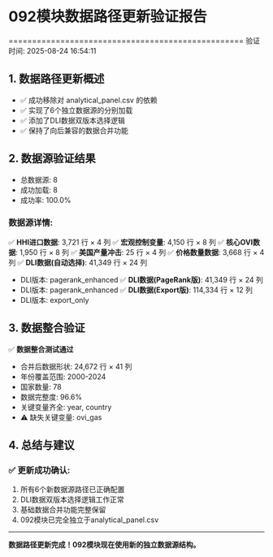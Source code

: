 # 092模块数据路径更新验证报告
==================================================
验证时间: 2025-08-24 16:54:11

## 1. 数据路径更新概述
- ✅ 成功移除对 analytical_panel.csv 的依赖
- ✅ 实现了6个独立数据源的分别加载
- ✅ 添加了DLI数据双版本选择逻辑
- ✅ 保持了向后兼容的数据合并功能

## 2. 数据源验证结果
- 总数据源: 8
- 成功加载: 8
- 成功率: 100.0%

### 数据源详情:
✅ **HHI进口数据**: 3,721 行 × 4 列
✅ **宏观控制变量**: 4,150 行 × 8 列
✅ **核心OVI数据**: 1,950 行 × 8 列
✅ **美国产量冲击**: 25 行 × 4 列
✅ **价格数量数据**: 3,668 行 × 4 列
✅ **DLI数据(自动选择)**: 41,349 行 × 24 列
   - DLI版本: pagerank_enhanced
✅ **DLI数据(PageRank版)**: 41,349 行 × 24 列
   - DLI版本: pagerank_enhanced
✅ **DLI数据(Export版)**: 114,334 行 × 12 列
   - DLI版本: export_only

## 3. 数据整合验证
✅ **数据整合测试通过**
- 合并后数据形状: 24,672 行 × 41 列
- 年份覆盖范围: 2000-2024
- 国家数量: 78
- 数据完整度: 96.6%
- 关键变量齐全: year, country
- ⚠️ 缺失关键变量: ovi_gas

## 4. 总结与建议
### ✅ 更新成功确认:
1. 所有6个新数据源路径已正确配置
2. DLI数据双版本选择逻辑工作正常
3. 基础数据合并功能完整保留
4. 092模块已完全独立于analytical_panel.csv

---
**数据路径更新完成！092模块现在使用新的独立数据源结构。**
